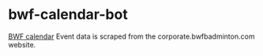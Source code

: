 # bwf-calendar-bot

[BWF calendar]([https://markdownlivepreview.com/](https://calendar.google.com/calendar/u/0?cid=YWVjZjU4ZGRiN2QzMWMwNDgxOWE5YWQ5YmRkNzE4YTE3NjA5ZjIzNmRhMzEyMTVkMWNlN2QwODg2MWZmZWZkY0Bncm91cC5jYWxlbmRhci5nb29nbGUuY29t))
Event data is scraped from the corporate.bwfbadminton.com website.
